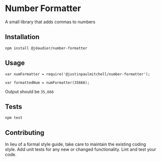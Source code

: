 Number Formatter
=========

A small library that adds commas to numbers

## Installation

  `npm install @jdaudier/number-formatter`

## Usage

    var numFormatter = require('@justinpaulmitchell/number-formatter');

    var formattedNum = numFormatter(35666);
  
  
  Output should be `35,666`


## Tests

  `npm test`

## Contributing

In lieu of a formal style guide, take care to maintain the existing coding style. Add unit tests for any new or changed functionality. Lint and test your code.
